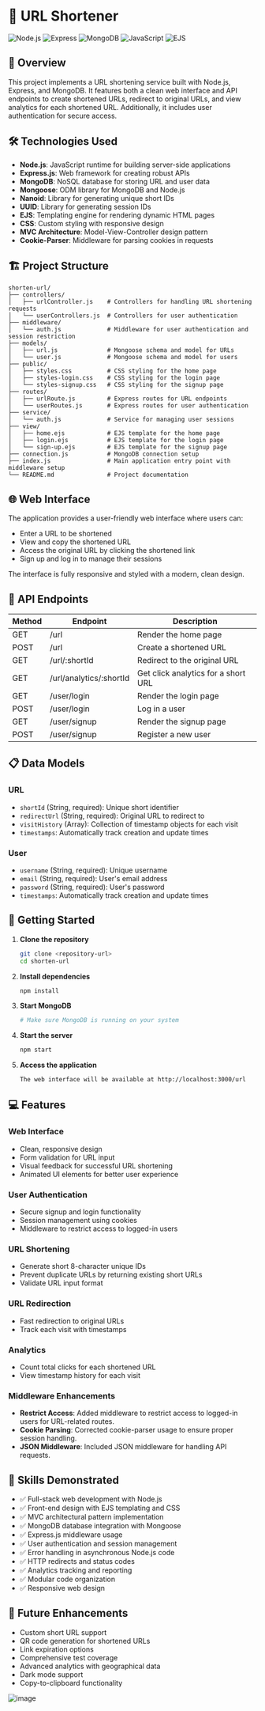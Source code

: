 # 🚀 URL Shortener

![Node.js](https://img.shields.io/badge/Node.js-339933?style=for-the-badge&logo=nodedotjs&logoColor=white)
![Express](https://img.shields.io/badge/Express-000000?style=for-the-badge&logo=express&logoColor=white)
![MongoDB](https://img.shields.io/badge/MongoDB-47A248?style=for-the-badge&logo=mongodb&logoColor=white)
![JavaScript](https://img.shields.io/badge/JavaScript-F7DF1E?style=for-the-badge&logo=javascript&logoColor=black)
![EJS](https://img.shields.io/badge/EJS-B4CA65?style=for-the-badge&logo=ejs&logoColor=black)

## 📌 Overview

This project implements a URL shortening service built with Node.js, Express, and MongoDB. It features both a clean web interface and API endpoints to create shortened URLs, redirect to original URLs, and view analytics for each shortened URL. Additionally, it includes user authentication for secure access.

## 🛠️ Technologies Used

- **Node.js**: JavaScript runtime for building server-side applications
- **Express.js**: Web framework for creating robust APIs
- **MongoDB**: NoSQL database for storing URL and user data
- **Mongoose**: ODM library for MongoDB and Node.js
- **Nanoid**: Library for generating unique short IDs
- **UUID**: Library for generating session IDs
- **EJS**: Templating engine for rendering dynamic HTML pages
- **CSS**: Custom styling with responsive design
- **MVC Architecture**: Model-View-Controller design pattern
- **Cookie-Parser**: Middleware for parsing cookies in requests

## 🏗️ Project Structure

```
shorten-url/
├── controllers/
│   ├── urlController.js    # Controllers for handling URL shortening requests
│   └── userControllers.js  # Controllers for user authentication
├── middleware/
│   └── auth.js             # Middleware for user authentication and session restriction
├── models/
│   ├── url.js              # Mongoose schema and model for URLs
│   └── user.js             # Mongoose schema and model for users
├── public/
│   ├── styles.css          # CSS styling for the home page
│   ├── styles-login.css    # CSS styling for the login page
│   └── styles-signup.css   # CSS styling for the signup page
├── routes/
│   ├── urlRoute.js         # Express routes for URL endpoints
│   └── userRoutes.js       # Express routes for user authentication
├── service/
│   └── auth.js             # Service for managing user sessions
├── view/
│   ├── home.ejs            # EJS template for the home page
│   ├── login.ejs           # EJS template for the login page
│   └── sign-up.ejs         # EJS template for the signup page
├── connection.js           # MongoDB connection setup
├── index.js                # Main application entry point with middleware setup
└── README.md               # Project documentation
```

## 🌐 Web Interface

The application provides a user-friendly web interface where users can:
- Enter a URL to be shortened
- View and copy the shortened URL
- Access the original URL by clicking the shortened link
- Sign up and log in to manage their sessions

The interface is fully responsive and styled with a modern, clean design.

## 🔄 API Endpoints

| Method | Endpoint                  | Description                           |
|--------|---------------------------|---------------------------------------|
| GET    | /url                      | Render the home page                  |
| POST   | /url                      | Create a shortened URL                |
| GET    | /url/:shortId             | Redirect to the original URL          |
| GET    | /url/analytics/:shortId   | Get click analytics for a short URL   |
| GET    | /user/login               | Render the login page                 |
| POST   | /user/login               | Log in a user                         |
| GET    | /user/signup              | Render the signup page                |
| POST   | /user/signup              | Register a new user                   |

## 📋 Data Models

### **URL**
- `shortId` (String, required): Unique short identifier
- `redirectUrl` (String, required): Original URL to redirect to
- `visitHistory` (Array): Collection of timestamp objects for each visit
- `timestamps`: Automatically track creation and update times

### **User**
- `username` (String, required): Unique username
- `email` (String, required): User's email address
- `password` (String, required): User's password
- `timestamps`: Automatically track creation and update times

## 🚀 Getting Started

1. **Clone the repository**
   ```bash
   git clone <repository-url>
   cd shorten-url
   ```

2. **Install dependencies**
   ```bash
   npm install
   ```

3. **Start MongoDB**
   ```bash
   # Make sure MongoDB is running on your system
   ```

4. **Start the server**
   ```bash
   npm start
   ```

5. **Access the application**
   ```bash
   The web interface will be available at http://localhost:3000/url
   ```

## 💻 Features

### Web Interface
- Clean, responsive design
- Form validation for URL input
- Visual feedback for successful URL shortening
- Animated UI elements for better user experience

### User Authentication
- Secure signup and login functionality
- Session management using cookies
- Middleware to restrict access to logged-in users

### URL Shortening
- Generate short 8-character unique IDs
- Prevent duplicate URLs by returning existing short URLs
- Validate URL input format

### URL Redirection
- Fast redirection to original URLs
- Track each visit with timestamps

### Analytics
- Count total clicks for each shortened URL
- View timestamp history for each visit

### Middleware Enhancements
- **Restrict Access**: Added middleware to restrict access to logged-in users for URL-related routes.
- **Cookie Parsing**: Corrected cookie-parser usage to ensure proper session handling.
- **JSON Middleware**: Included JSON middleware for handling API requests.

## 🔧 Skills Demonstrated

- ✅ Full-stack web development with Node.js
- ✅ Front-end design with EJS templating and CSS
- ✅ MVC architectural pattern implementation
- ✅ MongoDB database integration with Mongoose
- ✅ Express.js middleware usage
- ✅ User authentication and session management
- ✅ Error handling in asynchronous Node.js code
- ✅ HTTP redirects and status codes
- ✅ Analytics tracking and reporting
- ✅ Modular code organization
- ✅ Responsive web design

## 📝 Future Enhancements

- Custom short URL support
- QR code generation for shortened URLs
- Link expiration options
- Comprehensive test coverage
- Advanced analytics with geographical data
- Dark mode support
- Copy-to-clipboard functionality


![image](https://github.com/user-attachments/assets/f7eec4f4-ecd4-4421-8cd9-ffcbc1e85838)
